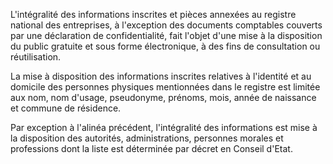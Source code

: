 L'intégralité des informations inscrites et pièces annexées au registre national des entreprises, à l'exception des documents comptables couverts par une déclaration de confidentialité, fait l'objet d'une mise à la disposition du public gratuite et sous forme électronique, à des fins de consultation ou réutilisation.

La mise à disposition des informations inscrites relatives à l'identité et au domicile des personnes physiques mentionnées dans le registre est limitée aux nom, nom d'usage, pseudonyme, prénoms, mois, année de naissance et commune de résidence.

Par exception à l'alinéa précédent, l'intégralité des informations est mise à la disposition des autorités, administrations, personnes morales et professions dont la liste est déterminée par décret en Conseil d'Etat.
